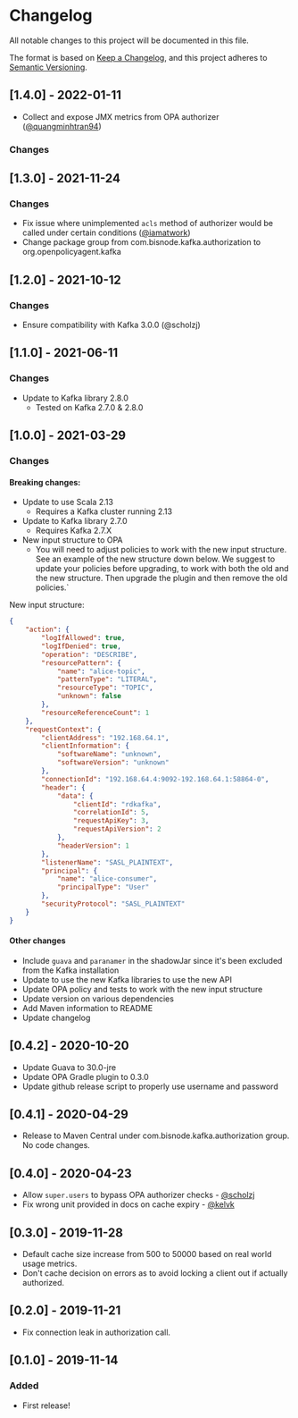 # Changelog
All notable changes to this project will be documented in this file.

The format is based on [Keep a Changelog](https://keepachangelog.com/en/1.0.0/),
and this project adheres to [Semantic Versioning](https://semver.org/spec/v2.0.0.html).

## [1.4.0] - 2022-01-11

- Collect and expose JMX metrics from OPA authorizer ([@quangminhtran94](https://github.com/quangminhtran94))

### Changes

## [1.3.0] - 2021-11-24

### Changes

- Fix issue where unimplemented `acls` method of authorizer would be called under certain conditions ([@iamatwork](https://github.com/@iamatwork))
- Change package group from com.bisnode.kafka.authorization to org.openpolicyagent.kafka

## [1.2.0] - 2021-10-12

### Changes

- Ensure compatibility with Kafka 3.0.0 (@scholzj)

## [1.1.0] - 2021-06-11

### Changes

- Update to Kafka library 2.8.0
  - Tested on Kafka 2.7.0 & 2.8.0

## [1.0.0] - 2021-03-29

### Changes

#### Breaking changes:

- Update to use Scala 2.13
  - Requires a Kafka cluster running 2.13
- Update to Kafka library 2.7.0
  - Requires Kafka 2.7.X
- New input structure to OPA
  - You will need to adjust policies to work with the new input structure. See an example of the new structure down below. We suggest to update your policies before upgrading, to work with both the old and the new structure. Then upgrade the plugin and then remove the old policies.`

New input structure:
```json
{
    "action": {
        "logIfAllowed": true,
        "logIfDenied": true,
        "operation": "DESCRIBE",
        "resourcePattern": {
            "name": "alice-topic",
            "patternType": "LITERAL",
            "resourceType": "TOPIC",
            "unknown": false
        },
        "resourceReferenceCount": 1
    },
    "requestContext": {
        "clientAddress": "192.168.64.1",
        "clientInformation": {
            "softwareName": "unknown",
            "softwareVersion": "unknown"
        },
        "connectionId": "192.168.64.4:9092-192.168.64.1:58864-0",
        "header": {
            "data": {
                "clientId": "rdkafka",
                "correlationId": 5,
                "requestApiKey": 3,
                "requestApiVersion": 2
            },
            "headerVersion": 1
        },
        "listenerName": "SASL_PLAINTEXT",
        "principal": {
            "name": "alice-consumer",
            "principalType": "User"
        },
        "securityProtocol": "SASL_PLAINTEXT"
    }
}
```

#### Other changes

- Include `guava` and `paranamer` in the shadowJar since it's been excluded from the Kafka installation
- Update to use the new Kafka libraries to use the new API
- Update OPA policy and tests to work with the new input structure
- Update version on various dependencies
- Add Maven information to README
- Update changelog

## [0.4.2] - 2020-10-20
- Update Guava to 30.0-jre
- Update OPA Gradle plugin to 0.3.0
- Update github release script to properly use username and password

## [0.4.1] - 2020-04-29
- Release to Maven Central under com.bisnode.kafka.authorization group. No code changes.

## [0.4.0] - 2020-04-23
- Allow `super.users` to bypass OPA authorizer checks - [@scholzj](https://github.com/scholzj)
- Fix wrong unit provided in docs on cache expiry - [@kelvk](https://github.com/kelvk)

## [0.3.0] - 2019-11-28
- Default cache size increase from 500 to 50000 based on real world usage metrics.
- Don't cache decision on errors as to avoid locking a client out if actually authorized.

## [0.2.0] - 2019-11-21
- Fix connection leak in authorization call.

## [0.1.0] - 2019-11-14
### Added
- First release!
